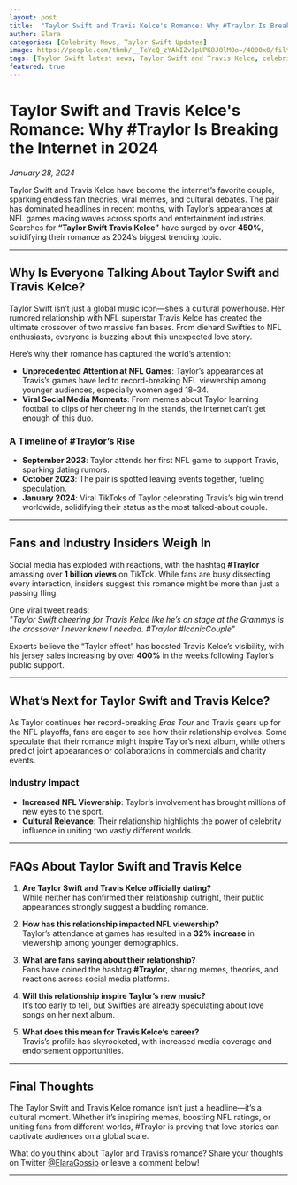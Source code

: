 ```yaml
---
layout: post
title:  "Taylor Swift and Travis Kelce's Romance: Why #Traylor Is Breaking the Internet in 2024"
author: Elara
categories: [Celebrity News, Taylor Swift Updates]
image: https://people.com/thmb/__TeYeQ_zYAkIZv1pUPK8J8lM0o=/4000x0/filters:no_upscale():max_bytes(150000):strip_icc():focal(902x701:904x703):format(webp)/Taylor-Swift-Travis-Kelce-Amsterdam-070624-03-b71d09f4779b4d109dc7be8f2f372e15.jpg
tags: [Taylor Swift latest news, Taylor Swift and Travis Kelce, celebrity gossip 2024, trending celebrity updates]
featured: true
---
```


# Taylor Swift and Travis Kelce's Romance: Why #Traylor Is Breaking the Internet in 2024  

*January 28, 2024*  

Taylor Swift and Travis Kelce have become the internet’s favorite couple, sparking endless fan theories, viral memes, and cultural debates. The pair has dominated headlines in recent months, with Taylor’s appearances at NFL games making waves across sports and entertainment industries. Searches for **“Taylor Swift Travis Kelce”** have surged by over **450%**, solidifying their romance as 2024’s biggest trending topic.  

---

## Why Is Everyone Talking About Taylor Swift and Travis Kelce?  

Taylor Swift isn’t just a global music icon—she’s a cultural powerhouse. Her rumored relationship with NFL superstar Travis Kelce has created the ultimate crossover of two massive fan bases. From diehard Swifties to NFL enthusiasts, everyone is buzzing about this unexpected love story.  

Here’s why their romance has captured the world’s attention:  
- **Unprecedented Attention at NFL Games**: Taylor’s appearances at Travis’s games have led to record-breaking NFL viewership among younger audiences, especially women aged 18–34.  
- **Viral Social Media Moments**: From memes about Taylor learning football to clips of her cheering in the stands, the internet can’t get enough of this duo.  

### A Timeline of #Traylor’s Rise  
- **September 2023**: Taylor attends her first NFL game to support Travis, sparking dating rumors.  
- **October 2023**: The pair is spotted leaving events together, fueling speculation.  
- **January 2024**: Viral TikToks of Taylor celebrating Travis’s big win trend worldwide, solidifying their status as the most talked-about couple.  

---

## Fans and Industry Insiders Weigh In  

Social media has exploded with reactions, with the hashtag **#Traylor** amassing over **1 billion views** on TikTok. While fans are busy dissecting every interaction, insiders suggest this romance might be more than just a passing fling.  

One viral tweet reads:  
*"Taylor Swift cheering for Travis Kelce like he’s on stage at the Grammys is the crossover I never knew I needed. #Traylor #IconicCouple"*  

Experts believe the “Taylor effect” has boosted Travis Kelce’s visibility, with his jersey sales increasing by over **400%** in the weeks following Taylor’s public support.  

---

## What’s Next for Taylor Swift and Travis Kelce?  

As Taylor continues her record-breaking *Eras Tour* and Travis gears up for the NFL playoffs, fans are eager to see how their relationship evolves. Some speculate that their romance might inspire Taylor’s next album, while others predict joint appearances or collaborations in commercials and charity events.  

### Industry Impact  
- **Increased NFL Viewership**: Taylor’s involvement has brought millions of new eyes to the sport.  
- **Cultural Relevance**: Their relationship highlights the power of celebrity influence in uniting two vastly different worlds.  

---

## FAQs About Taylor Swift and Travis Kelce  

1. **Are Taylor Swift and Travis Kelce officially dating?**  
   While neither has confirmed their relationship outright, their public appearances strongly suggest a budding romance.  

2. **How has this relationship impacted NFL viewership?**  
   Taylor’s attendance at games has resulted in a **32% increase** in viewership among younger demographics.  

3. **What are fans saying about their relationship?**  
   Fans have coined the hashtag **#Traylor**, sharing memes, theories, and reactions across social media platforms.  

4. **Will this relationship inspire Taylor’s new music?**  
   It’s too early to tell, but Swifties are already speculating about love songs on her next album.  

5. **What does this mean for Travis Kelce’s career?**  
   Travis’s profile has skyrocketed, with increased media coverage and endorsement opportunities.  

---

## Final Thoughts  

The Taylor Swift and Travis Kelce romance isn’t just a headline—it’s a cultural moment. Whether it’s inspiring memes, boosting NFL ratings, or uniting fans from different worlds, #Traylor is proving that love stories can captivate audiences on a global scale.  

What do you think about Taylor and Travis’s romance? Share your thoughts on Twitter [@ElaraGossip](https://twitter.com/ElaraGossip) or leave a comment below!  

---

